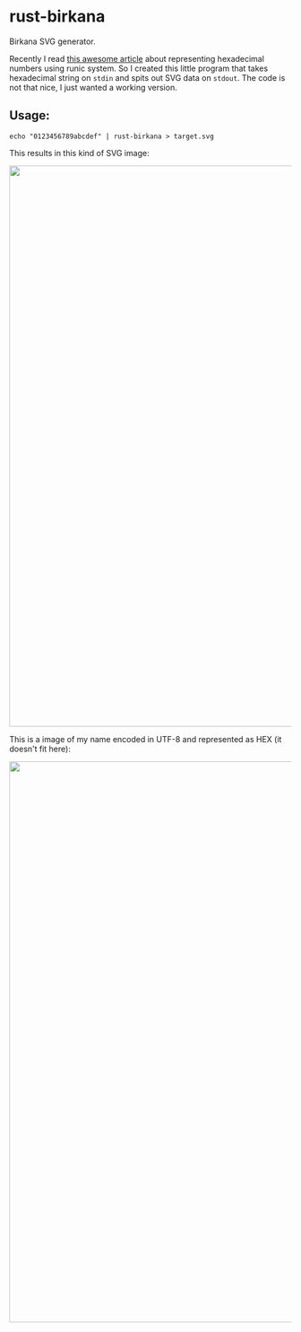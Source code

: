 # rust-birkana
Birkana SVG generator.

Recently I read [this awesome article](https://yawar.blogspot.cz/2016/10/the-birkana-hexadecimal-number-symbols.html) about representing hexadecimal numbers using runic system. So I created this little program that takes hexadecimal string on `stdin` and spits out SVG data on `stdout`.
The code is not that nice, I just wanted a working version.

## Usage:

    echo "0123456789abcdef" | rust-birkana > target.svg

This results in this kind of SVG image:

<img src="https://lunemec.github.io/rust-birkana/svg/alphabet.svg" width="1000">

This is a image of my name encoded in UTF-8 and represented as HEX (it doesn't fit here):

<img src="https://lunemec.github.io/rust-birkana/svg/myname.svg" width="1000">
